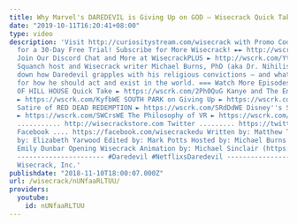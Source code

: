 ```yaml
---
title: Why Marvel's DAREDEVIL is Giving Up on GOD – Wisecrack Quick Take
date: "2019-10-11T16:20:41+08:00"
type: video
description: 'Visit http://curiositystream.com/wisecrack with Promo Code ''WISECRACK''
  for a 30-Day Free Trial! Subscribe for More Wisecrack! ►► http://wscrk.com/SbscrbWC
  Join Our Discord Chat and More at WisecrackPLUS ► http://wscrk.com/YtWcPls Join
  Squanch host and Wisecrack writer Michael Burns, PhD (aka Dr. Nihilism) as he breaks
  down how Daredevil grapples with his religious convictions — and what that means
  for how he should act and exist in the world. === Watch More Episodes! === THE HAUNTING
  OF HILL HOUSE Quick Take ► https://wscrk.com/2Ph0QuG Kanye and The End of Reality
  ► https://wscrk.com/KyfbWE SOUTH PARK on Giving Up ► https://wscrk.com/SthPrk22QT
  Satire of RED DEAD REDEMPTION ► https://wscrk.com/SRdDdWE Disney''s STAR WARS Crisis
  ► https://wscrk.com/SWCrsWE The Philosophy of VR ► https://wscrk.com/PhVRWE Store
  ........... http://wisecrackstore.com Twitter ......... https://twitter.com/wisecrack
  Facebook .... https://facebook.com/wisecrackedu Written by: Matthew Theriault Directed
  by: Elizabeth Yarwood Edited by: Mark Potts Hosted by: Michael Burns Produced by:
  Emily Dunbar Opening Wisecrack Animation by: Michael Sinclair (https://diedfamo.us)
  ---------------------- #Daredevil #NetflixsDaredevil ---------------------- © 2018
  Wisecrack, Inc.'
publishdate: "2018-11-10T18:00:07.000Z"
url: /wisecrack/nUNfaaRLTUU/
providers:
  youtube:
    id: nUNfaaRLTUU
---
```

